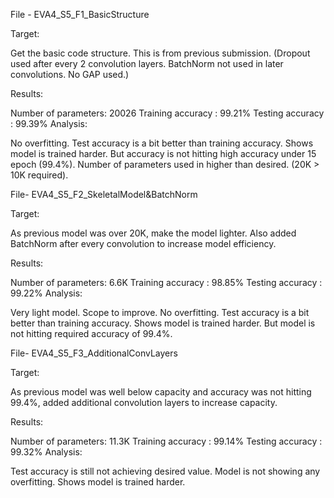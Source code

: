 File - EVA4_S5_F1_BasicStructure

Target:

Get the basic code structure. This is from previous submission. (Dropout used after every 2 convolution layers. BatchNorm not used in later convolutions. No GAP used.)

Results:

Number of parameters: 20026
Training accuracy : 99.21%
Testing accuracy : 99.39%
Analysis:

No overfitting. Test accuracy is a bit better than training accuracy. Shows model is trained harder.
But accuracy is not hitting high accuracy under 15 epoch (99.4%).
Number of parameters used in higher than desired. (20K > 10K required).


File- EVA4_S5_F2_SkeletalModel&BatchNorm

Target:

As previous model was over 20K, make the model lighter. Also added BatchNorm after every convolution to increase model efficiency.

Results:

Number of parameters: 6.6K
Training accuracy : 98.85%
Testing accuracy : 99.22%
Analysis:

Very light model. Scope to improve.
No overfitting. Test accuracy is a bit better than training accuracy. Shows model is trained harder. But model is not hitting required accuracy of 99.4%.


File- EVA4_S5_F3_AdditionalConvLayers

Target:

As previous model was well below capacity and accuracy was not hitting 99.4%, added additional convolution layers to increase capacity.

Results:

Number of parameters: 11.3K
Training accuracy : 99.14%
Testing accuracy : 99.32%
Analysis:

Test accuracy is still not achieving desired value. Model is not showing any overfitting. Shows model is trained harder.
